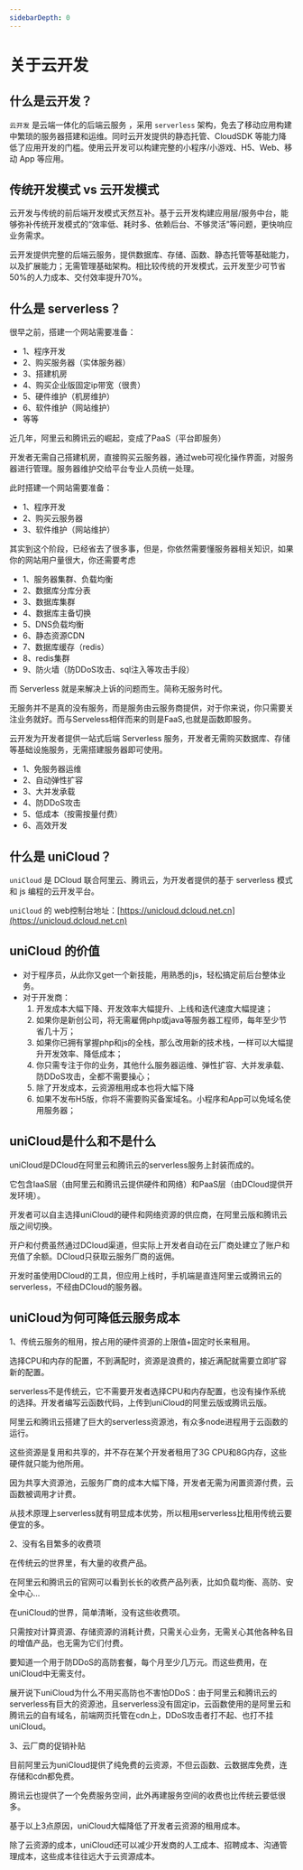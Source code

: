 ```yaml
---
sidebarDepth: 0
---
```


# 关于云开发

## 什么是云开发？

`云开发` 是云端一体化的后端云服务 ，采用 `serverless` 架构，免去了移动应用构建中繁琐的服务器搭建和运维。同时云开发提供的静态托管、CloudSDK 等能力降低了应用开发的门槛。使用云开发可以构建完整的小程序/小游戏、H5、Web、移动 App 等应用。

## 传统开发模式 vs 云开发模式

云开发与传统的前后端开发模式天然互补。基于云开发构建应用层/服务中台，能够弥补传统开发模式的“效率低、耗时多、依赖后台、不够灵活”等问题，更快响应业务需求。

云开发提供完整的后端云服务，提供数据库、存储、函数、静态托管等基础能力，以及扩展能力；无需管理基础架构。相比较传统的开发模式，云开发至少可节省50%的人力成本、交付效率提升70%。

## 什么是 serverless？

很早之前，搭建一个网站需要准备：

* 1、程序开发
* 2、购买服务器（实体服务器）
* 3、搭建机房
* 4、购买企业版固定ip带宽（很贵）
* 5、硬件维护（机房维护）
* 6、软件维护（网站维护）
* 等等

近几年，阿里云和腾讯云的崛起，变成了PaaS（平台即服务）

开发者无需自己搭建机房，直接购买云服务器，通过web可视化操作界面，对服务器进行管理。服务器维护交给平台专业人员统一处理。

此时搭建一个网站需要准备：

* 1、程序开发
* 2、购买云服务器
* 3、软件维护（网站维护）

其实到这个阶段，已经省去了很多事，但是，你依然需要懂服务器相关知识，如果你的网站用户量很大，你还需要考虑

* 1、服务器集群、负载均衡
* 2、数据库分库分表
* 3、数据库集群
* 4、数据库主备切换
* 5、DNS负载均衡
* 6、静态资源CDN
* 7、数据库缓存（redis）
* 8、redis集群
* 9、防火墙（防DDoS攻击、sql注入等攻击手段）

而 Serverless 就是来解决上诉的问题而生。简称无服务时代。

无服务并不是真的没有服务，而是服务由云服务商提供，对于你来说，你只需要关注业务就好。而与Serveless相伴而来的则是FaaS,也就是函数即服务。

云开发为开发者提供一站式后端 Serverless 服务，开发者无需购买数据库、存储等基础设施服务，无需搭建服务器即可使用。

* 1、免服务器运维
* 2、自动弹性扩容
* 3、大并发承载
* 4、防DDoS攻击
* 5、低成本（按需按量付费）
* 6、高效开发

## 什么是 uniCloud？

`uniCloud` 是 DCloud 联合阿里云、腾讯云，为开发者提供的基于 serverless 模式和 js 编程的云开发平台。

`uniCloud` 的 web控制台地址：[https://unicloud.dcloud.net.cn](https://unicloud.dcloud.net.cn)


## uniCloud 的价值

- 对于程序员，从此你又get一个新技能，用熟悉的js，轻松搞定前后台整体业务。
- 对于开发商：
    1. 开发成本大幅下降、开发效率大幅提升、上线和迭代速度大幅提速；
    2. 如果你是新创公司，将无需雇佣php或java等服务器工程师，每年至少节省几十万；
    3. 如果你已拥有掌握php和js的全栈，那么改用新的技术栈，一样可以大幅提升开发效率、降低成本；
    4. 你只需专注于你的业务，其他什么服务器运维、弹性扩容、大并发承载、防DDoS攻击，全都不需要操心；
    5. 除了开发成本，云资源租用成本也将大幅下降
    6. 如果不发布H5版，你将不需要购买备案域名。小程序和App可以免域名使用服务器；


## uniCloud是什么和不是什么

uniCloud是DCloud在阿里云和腾讯云的serverless服务上封装而成的。

它包含IaaS层（由阿里云和腾讯云提供硬件和网络）和PaaS层（由DCloud提供开发环境）。

开发者可以自主选择uniCloud的硬件和网络资源的供应商，在阿里云版和腾讯云版之间切换。

开户和付费虽然通过DCloud渠道，但实际上开发者自动在云厂商处建立了账户和充值了余额。DCloud只获取云服务厂商的返佣。

开发时虽使用DCloud的工具，但应用上线时，手机端是直连阿里云或腾讯云的serverless，不经由DCloud的服务器。

## uniCloud为何可降低云服务成本

1、传统云服务的租用，按占用的硬件资源的上限值+固定时长来租用。

选择CPU和内存的配置，不到满配时，资源是浪费的，接近满配就需要立即扩容新的配置。

serverless不是传统云，它不需要开发者选择CPU和内存配置，也没有操作系统的选择。开发者编写云函数代码，上传到uniCloud的阿里云版或腾讯云版。

阿里云和腾讯云搭建了巨大的serverless资源池，有众多node进程用于云函数的运行。

这些资源是复用和共享的，并不存在某个开发者租用了3G CPU和8G内存，这些硬件就只能为他所用。

因为共享大资源池，云服务厂商的成本大幅下降，开发者无需为闲置资源付费，云函数被调用才计费。

从技术原理上serverless就有明显成本优势，所以租用serverless比租用传统云要便宜的多。

2、没有名目繁多的收费项

在传统云的世界里，有大量的收费产品。

在阿里云和腾讯云的官网可以看到长长的收费产品列表，比如负载均衡、高防、安全中心...

在uniCloud的世界，简单清晰，没有这些收费项。

只需按对计算资源、存储资源的消耗计费，只需关心业务，无需关心其他各种名目的增值产品，也无需为它们付费。

要知道一个用于防DDoS的高防套餐，每个月至少几万元。而这些费用，在uniCloud中无需支付。

展开说下uniCloud为什么不用买高防也不害怕DDoS：由于阿里云和腾讯云的serverless有巨大的资源池，且serverless没有固定ip，云函数使用的是阿里云和腾讯云的自有域名，前端网页托管在cdn上，DDoS攻击者打不起、也打不挂uniCloud。

3、云厂商的促销补贴

目前阿里云为uniCloud提供了纯免费的云资源，不但云函数、云数据库免费，连存储和cdn都免费。

腾讯云也提供了一个免费服务空间，此外再建服务空间的收费也比传统云要低很多。

基于以上3点原因，uniCloud大幅降低了开发者云资源的租用成本。

除了云资源的成本，uniCloud还可以减少开发商的人工成本、招聘成本、沟通管理成本，这些成本往往远大于云资源成本。
